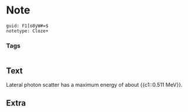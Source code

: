 # Note
```
guid: F1[o8yW#=$
notetype: Cloze+
```

### Tags
```
```

## Text
Lateral photon scatter has a maximum energy of about {{c1::0.511 MeV}}.

## Extra

